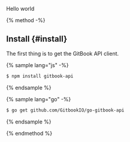 Hello world

{% method -%}
## Install {#install}

The first thing is to get the GitBook API client.

{% sample lang="js" -%}
```bash
$ npm install gitbook-api
```
{% endsample %}

{% sample lang="go" -%}
```bash
$ go get github.com/GitbookIO/go-gitbook-api
```
{% endsample %}

{% endmethod %}
